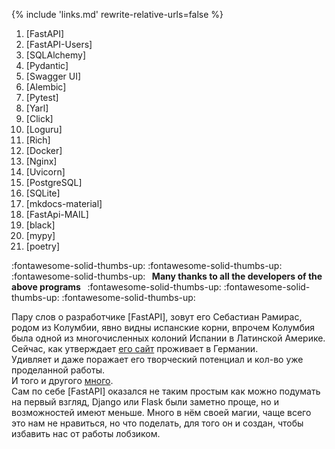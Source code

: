 {% 
include 'links.md'
rewrite-relative-urls=false
%}

1. [FastAPI]
2. [FastAPI-Users]
3. [SQLAlchemy]
4. [Pydantic]
5. [Swagger UI]
6. [Alembic]
7. [Pytest]
8. [Yarl]
9. [Click]
10. [Loguru]
11. [Rich]
12. [Docker]
13. [Nginx]
14. [Uvicorn]
15. [PostgreSQL]
16. [SQLite]
17. [mkdocs-material]
18. [FastApi-MAIL]
19. [black]
20. [mypy]
21. [poetry]

:fontawesome-solid-thumbs-up:
:fontawesome-solid-thumbs-up:
:fontawesome-solid-thumbs-up:
  **&nbsp;&nbsp;Many thanks to all the developers of the above programs&nbsp;&nbsp;**
:fontawesome-solid-thumbs-up:
:fontawesome-solid-thumbs-up:
:fontawesome-solid-thumbs-up:

Пару слов о разработчике [FastAPI], зовут его Себастиан Рамирас, родом из Колумбии, явно видны испанские корни, впрочем Колумбия была одной из многочисленных колоний Испании в Латинской Америке.  
Сейчас, как утверждает [его сайт](https://tiangolo.com/) проживает в Германии.  
Удивляет и даже поражает его творческий потенциал и кол-во уже проделанной работы.  
И того и другого [много](https://tiangolo.com/projects).  
Сам по себе [FastAPI] оказался не таким простым как можно подумать на первый взгляд, Django или Flask были заметно проще, но и возможностей имеют меньше. Много в нём своей магии, чаще всего это нам не нравиться, но что поделать, для того он и создан, чтобы избавить нас от работы лобзиком.
